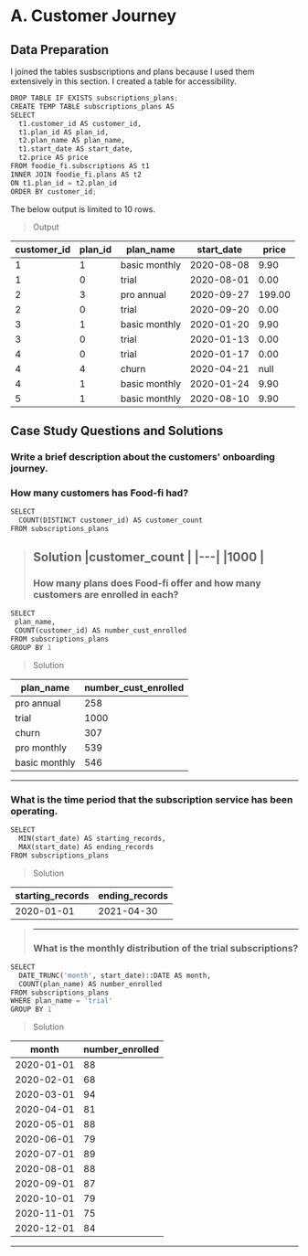 # A. Customer Journey

## Data Preparation
I joined the tables susbscriptions and plans because I used them extensively in this section.  I created a table for accessibility.

```python
DROP TABLE IF EXISTS subscriptions_plans;
CREATE TEMP TABLE subscriptions_plans AS 
SELECT
  t1.customer_id AS customer_id,
  t1.plan_id AS plan_id,
  t2.plan_name AS plan_name,
  t1.start_date AS start_date,
  t2.price AS price
FROM foodie_fi.subscriptions AS t1
INNER JOIN foodie_fi.plans AS t2
ON t1.plan_id = t2.plan_id
ORDER BY customer_id;

```
The below output is limited to 10 rows.
> Output

| customer_id |plan_id |plan_name |start_date |price |
| --- | --- | --- |--- |--- |
| 1 | 1 |basic monthly |2020-08-08 |9.90  |
|1| 0 | trial| 2020-08-01 |0.00  |  
| 2 | 3 |pro annual |2020-09-27|199.00 |
| 2 | 0 |trial |2020-09-20|0.00|
| 3 | 1 |basic monthly|2020-01-20|9.90|
| 3 | 0 |trial|2020-01-13|0.00|
| 4 | 0 |trial|2020-01-17|0.00|
| 4 | 4 |churn|2020-04-21|null|
| 4 | 1 |basic monthly|2020-01-24|9.90|
| 5 | 1 |basic monthly|2020-08-10|9.90|


## Case Study Questions and Solutions

### Write a brief description about the customers' onboarding journey.

### How many customers has Food-fi had?
```python
SELECT 
  COUNT(DISTINCT customer_id) AS customer_count
FROM subscriptions_plans
```
> Solution
> |customer_count   |
> |---|
> |1000   |
> ---
> ### How many plans does Food-fi offer and how many customers are enrolled in each?
 ```python
SELECT
  plan_name,
  COUNT(customer_id) AS number_cust_enrolled
FROM subscriptions_plans
GROUP BY 1
```
> Solution

| plan_name | number_cust_enrolled |
| --- | --- |
| pro annual | 258 |
|trial | 1000 |   
| churn | 307 |
| pro monthly | 539 |
| basic monthly | 546 |
----

### What is the time period that the subscription service has been operating.
```python
SELECT
  MIN(start_date) AS starting_records,
  MAX(start_date) AS ending_records
FROM subscriptions_plans
```
> Solution

|starting_records  |ending_records |
|---|---|
|2020-01-01 | 2021-04-30|
> 
> -----
> 
> ### What is the monthly distribution of the trial subscriptions? 

```python
SELECT
  DATE_TRUNC('month', start_date)::DATE AS month,
  COUNT(plan_name) AS number_enrolled
FROM subscriptions_plans  
WHERE plan_name = 'trial'
GROUP BY 1
```

> Solution

|month  |number_enrolled |
|---|---|
|2020-01-01|88|
|2020-02-01|68|
|2020-03-01|94|
|2020-04-01|81|
|2020-05-01|88|
|2020-06-01|79|
|2020-07-01|89|
|2020-08-01|88|
|2020-09-01|87|
|2020-10-01|79|
|2020-11-01|75|
|2020-12-01|84|
-----